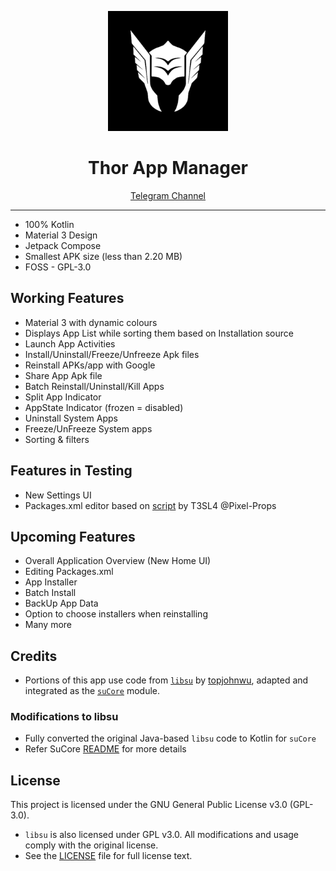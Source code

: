 
<p align="center">
  <img src="app/src/main/thor_drawn-playstore.png" alt="Thor Logo" height="192dp">
</p>


<h1 align="center">Thor App Manager</h1>

<p align="center">
  <a href="https://t.me/thorAppDev">Telegram Channel</a>
</p>


---

* 100% Kotlin 
* Material 3 Design 
* Jetpack Compose
* Smallest APK size (less than 2.20 MB)
* FOSS - GPL-3.0

## Working Features
- Material 3 with dynamic colours
- Displays App List while sorting them based on Installation source
- Launch App Activities
- Install/Uninstall/Freeze/Unfreeze Apk files
- Reinstall APKs/app with Google
- Share App Apk file
- Batch Reinstall/Uninstall/Kill Apps
- Split App Indicator
- AppState Indicator (frozen = disabled)
- Uninstall System Apps
- Freeze/UnFreeze System apps
- Sorting & filters

## Features in Testing 
- New Settings UI
- Packages.xml editor based on [script]([url](https://github.com/Pixel-Props/BetterKnownInstalled?tab=readme-ov-file)) by T3SL4 @Pixel-Props

## Upcoming Features
- Overall Application Overview (New Home UI)
- Editing Packages.xml 
- App Installer
- Batch Install
- BackUp App Data
- Option to choose installers when reinstalling
- Many more

## Credits
- Portions of this app use code from [`libsu`](https://github.com/topjohnwu/libsu) by [topjohnwu](https://github.com/topjohnwu/), adapted and integrated as the [`suCore`](https://github.com/trinadhthatakula/Thor/tree/master/suCore) module.

### Modifications to libsu
- Fully converted the original Java-based `libsu` code to Kotlin for `suCore`
- Refer SuCore [README](https://github.com/trinadhthatakula/Thor/blob/master/suCore/README.md) for more details

## License
This project is licensed under the GNU General Public License v3.0 (GPL-3.0).

- `libsu` is also licensed under GPL v3.0. All modifications and usage comply with the original license.
- See the [LICENSE](LICENSE) file for full license text.
